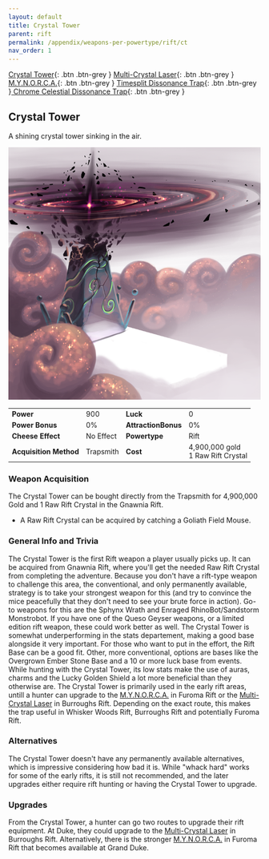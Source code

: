 ```yaml
---
layout: default
title: Crystal Tower
parent: rift
permalink: /appendix/weapons-per-powertype/rift/ct
nav_order: 1
---
```

<span class="fs-1">[Crystal Tower](/appendix/weapons-per-powertype/rift/ct){: .btn .btn-grey } </span><span class="fs-1">[Multi-Crystal Laser](/appendix/weapons-per-powertype/rift/mcl){: .btn .btn-grey } </span> <span class="fs-1">[M.Y.N.O.R.C.A.](/appendix/weapons-per-powertype/rift/mynorca){: .btn .btn-grey } </span><span class="fs-1">[ Timesplit Dissonance Trap](/appendix/weapons-per-powertype/rift/tdt){: .btn .btn-grey }</span><span class="fs-1">[ Chrome Celestial Dissonance Trap](/appendix/weapons-per-powertype/rift/ccdt){: .btn .btn-grey }</span>

## Crystal Tower
A shining crystal tower sinking in the air.

<img src="/assets/images/weapons/ct.png" alt="this is dumb, gonna be honest" width="600">

|||||
|---|---|---|---|
| __Power__ 	| 900 	| __Luck__ 	| 0 	|
| __Power Bonus__ 	| 0% 	|__AttractionBonus__ 	| 0% 	|
| __Cheese Effect__ 	| No Effect 	| __Powertype__ 	| Rift 	|
| __Acquisition Method__ 	| Trapsmith 	| __Cost__ 	| 4,900,000 gold <br> 1 Raw Rift Crystal 	|

### Weapon Acquisition
The Crystal Tower can be bought directly from the Trapsmith for 4,900,000 Gold and 1 Raw Rift Crystal in the Gnawnia Rift.
- A Raw Rift Crystal can be acquired by catching a Goliath Field Mouse.

### General Info and Trivia
The Crystal Tower is the first Rift weapon a player usually picks up. It can be acquired from Gnawnia Rift, where you'll get the needed Raw Rift Crystal from completing the adventure. Because you don't have a rift-type weapon to challenge this area, the conventional, and only permanently available, strategy is to take your strongest weapon for this (and try to convince the mice peacefully that they don't need to see your brute force in action). Go-to weapons for this are the Sphynx Wrath and Enraged RhinoBot/Sandstorm Monstrobot. If you have one of the Queso Geyser weapons, or a limited edition rift weapon, these could work better as well.
The Crystal Tower is somewhat underperforming in the stats departement, making a good base alongside it very important. For those who want to put in the effort, the Rift Base can be a good fit. Other, more conventional, options are bases like the Overgrown Ember Stone Base and a 10 or more luck base from events.
While hunting with the Crystal Tower, its low stats make the use of auras, charms and the Lucky Golden Shield a lot more beneficial than they otherwise are.
The Crystal Tower is primarily used in the early rift areas, untill a hunter can upgrade to the [M.Y.N.O.R.C.A.](/appendix/weapons-per-powertype/rift/mynorca) in Furoma Rift or the [Multi-Crystal Laser](/appendix/weapons-per-powertype/rift/mcl) in Burroughs Rift. Depending on the exact route, this makes the trap useful in Whisker Woods Rift, Burroughs Rift and potentially Furoma Rift.
### Alternatives
The Crystal Tower doesn't have any permanently available alternatives, which is impressive considering how bad it is. While "whack hard" works for some of the early rifts, it is still not recommended, and the later upgrades either require rift hunting or having the Crystal Tower to upgrade.

### Upgrades
From the Crystal Tower, a hunter can go two routes to upgrade their rift equipment. At Duke, they could upgrade to the [Multi-Crystal Laser](/appendix/weapons-per-powertype/rift/mcl) in Burroughs Rift. Alternatively, there is the stronger [M.Y.N.O.R.C.A.](/appendix/weapons-per-powertype/rift/mynorca) in Furoma Rift that becomes available at Grand Duke.